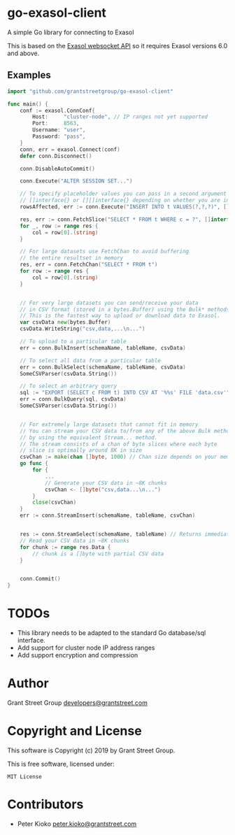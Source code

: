 # go-exasol-client

A simple Go library for connecting to Exasol

This is based on the [Exasol websocket API](https://github.com/exasol/websocket-api) so it requires Exasol versions 6.0 and above.

## Examples

```go
import "github.com/grantstreetgroup/go-exasol-client"

func main() {
    conf := exasol.ConnConf{
        Host:     "cluster-node", // IP ranges not yet supported
        Port:     8563,
        Username: "user",
        Password: "pass",
    }
    conn, err = exasol.Connect(conf)
    defer conn.Disconnect()

    conn.DisableAutoCommit()

    conn.Execute("ALTER SESSION SET...")

    // To specify placeholder values you can pass in a second argument that is either
    // []interface{} or [][]interface{} depending on whether you are inserting one or many rows.
    rowsAffected, err := conn.Execute("INSERT INTO t VALUES(?,?,?)", [][]interface{}{...})

    res, err := conn.FetchSlice("SELECT * FROM t WHERE c = ?", []interface{}{...})
    for _, row := range res {
        col = row[0].(string)
    }

    // For large datasets use FetchChan to avoid buffering
    // the entire resultset in memory
    res, err = conn.FetchChan("SELECT * FROM t")
    for row := range res {
        col = row[0].(string)
    }


    // For very large datasets you can send/receive your data
    // in CSV format (stored in a bytes.Buffer) using the Bulk* methods.
    // This is the fastest way to upload or download data to Exasol.
    var csvData new(bytes.Buffer)
    csvData.WriteString("csv,data,...\n...")

    // To upload to a particular table
    err = conn.BulkInsert(schemaName, tableName, csvData)

    // To select all data from a particular table
    err = conn.BulkSelect(schemaName, tableName, csvData)
    SomeCSVParser(csvData.String())

    // To select an arbitrary query
    sql := "EXPORT (SELECT c FROM t) INTO CSV AT '%%s' FILE 'data.csv'"
    err = conn.BulkQuery(sql, csvData)
    SomeCSVParser(csvData.String())


    // For extremely large datasets that cannot fit in memory
    // You can stream your CSV data to/from any of the above Bulk methods
    // by using the equivalent Stream... method.
    // The stream consists of a chan of byte slices where each byte
    // slice is optimally around 8K in size
    csvChan := make(chan []byte, 1000) // Chan size depends on your memory
    go func {
        for {
            ...
            // Generate your CSV data in ~8K chunks
            csvChan <- []byte("csv,data...\n...")
        }
        close(csvChan)
    }
    err := conn.StreamInsert(schemaName, tableName, csvChan)


    res := conn.StreamSelect(schemaName, tableName) // Returns immediately
    // Read your CSV data in ~8K chunks
    for chunk := range res.Data {
        // chunk is a []byte with partial CSV data
    }


    conn.Commit()
}

```

# TODOs

  - This library needs to be adapted to the standard Go database/sql interface.
  - Add support for cluster node IP address ranges
  - Add support encryption and compression

# Author

Grant Street Group <developers@grantstreet.com>

# Copyright and License

This software is Copyright (c) 2019 by Grant Street Group.

This is free software, licensed under:

    MIT License

# Contributors

- Peter Kioko <peter.kioko@grantstreet.com>
